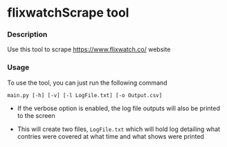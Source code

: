 # flixwatchScrape tool


### Description 
Use this tool to scrape https://www.flixwatch.co/ website


### Usage
To use the tool, you can just run the following command

`main.py [-h] [-v] [-l LogFile.txt] [-o Output.csv]`

- If the verbose option is enabled, the log file outputs will also be printed to 
the screen 

- This will create two files, `LogFile.txt` which will hold log detailing what contries were covered at what time and what shows were printed